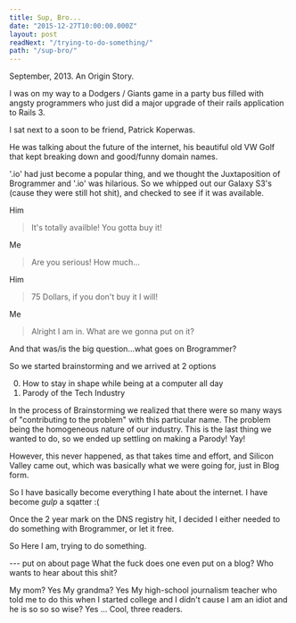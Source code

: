 ```yaml
---
title: Sup, Bro...
date: "2015-12-27T10:00:00.000Z"
layout: post
readNext: "/trying-to-do-something/"
path: "/sup-bro/"
---
```


September, 2013. An Origin Story.

I was on my way to a Dodgers / Giants game in a party bus filled with angsty
programmers who just did a major upgrade of their rails application to Rails 3.

I sat next to a soon to be friend, Patrick Koperwas. 

He was talking about the future of the internet, his beautiful old VW Golf
that kept breaking down and good/funny domain names.

'.io' had just become a popular thing, and we thought the Juxtaposition of
Brogrammer and '.io' was hilarious. So we whipped out our Galaxy S3's 
(cause they were still hot shit), and checked to see if it was available.

Him
> It's totally availble! You gotta buy it!

Me
> Are you serious! How much...

Him
> 75 Dollars, if you don't buy it I will! 

Me
> Alright I am in. What are we gonna put on it?

And that was/is the big question...what goes on Brogrammer?

So we started brainstorming and we arrived at 2 options

0. How to stay in shape while being at a computer all day
0. Parody of the Tech Industry

In the process of Brainstorming we realized that there were so many ways of
"contributing to the problem" with this particular name. The problem being
the homogeneous nature of our industry. This is the last thing we wanted to do,
so we ended up settling on making a Parody! Yay!

However, this never happened, as that takes time and effort, and Silicon Valley
came out, which was basically what we were going for, just in Blog form.

So I have basically become everything I hate about the internet. I have become
*gulp* a sqatter :(

Once the 2 year mark on the DNS registry hit, I decided I either needed to
do something with Brogrammer, or let it free.

So Here I am, trying to do something.

--- put on about page 
What the fuck does one even put on a blog?
Who wants to hear about this shit?

My mom? Yes
My grandma? Yes
My high-school journalism teacher who told me to do this when I started
college and I didn't cause I am an idiot and he is so so so wise? Yes
...
Cool, three readers.
